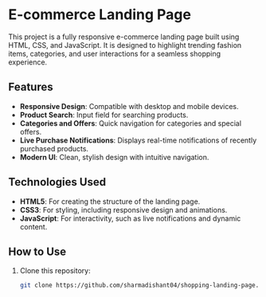 # E-commerce Landing Page

This project is a fully responsive e-commerce landing page built using HTML, CSS, and JavaScript. It is designed to highlight trending fashion items, categories, and user interactions for a seamless shopping experience.

## Features

- **Responsive Design**: Compatible with desktop and mobile devices.
- **Product Search**: Input field for searching products.
- **Categories and Offers**: Quick navigation for categories and special offers.
- **Live Purchase Notifications**: Displays real-time notifications of recently purchased products.
- **Modern UI**: Clean, stylish design with intuitive navigation.

## Technologies Used

- **HTML5**: For creating the structure of the landing page.
- **CSS3**: For styling, including responsive design and animations.
- **JavaScript**: For interactivity, such as live notifications and dynamic content.

## How to Use

1. Clone this repository:
   ```bash
   git clone https://github.com/sharmadishant04/shopping-landing-page.git
    ```